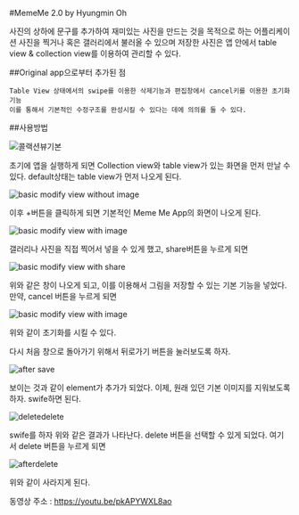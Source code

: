 #MemeMe 2.0 by Hyungmin Oh

사진의 상하에 문구를 추가하여 재미있는 사진을 만드는 것을 목적으로 하는 어플리케이션
사진을 찍거나 혹은 갤러리에서 불러올 수 있으며
저장한 사진은 앱 안에서 table view & collection view를 이용하여 관리할 수 있다.

##Original app으로부터 추가된 점

    Table View 상태에서의 swipe를 이용한 삭제기능과 편집창에서 cancel키를 이용한 초기화 기능
    이를 통해서 기본적인 수정구조를 완성시킬 수 있다는 데에 의의를 둘 수 있다.
    
    
##사용방법
   
   

![콜랙션뷰기본](https://s-media-cache-ak0.pinimg.com/originals/94/51/6e/94516e250159665e3c230495e832fbcd.png)

초기에 앱을 실행하게 되면 Collection view와 table view가 있는 화면을 먼저 만날 수 있다. default상태는 table view가 먼저 나오게 된다.

![basic modify view without image](https://s-media-cache-ak0.pinimg.com/originals/d7/0a/c1/d70ac1982ef23fb945a465ea96518a75.png)

이후 +버튼을 클릭하게 되면 기본적인 Meme Me App의 화면이 나오게 된다.

![basic modify view with image](https://s-media-cache-ak0.pinimg.com/originals/dd/50/0b/dd500bde3cf31c510911b0a9e6c99d4f.png)

갤러리나 사진을 직접 찍어서 넣을 수 있게 했고, share버튼을 누르게 되면




![basic modify view with share](https://s-media-cache-ak0.pinimg.com/originals/3c/e6/a9/3ce6a917c16ea042b7402a4f7334b4ab.png)

위와 같은 창이 나오게 되고, 이를 이용해서 그림을 저장할 수 있는 기본 기능을 넣었다.
만약, cancel 버튼을 누르게 되면

![basic modify view with image](https://s-media-cache-ak0.pinimg.com/originals/dd/50/0b/dd500bde3cf31c510911b0a9e6c99d4f.png)

위와 같이 초기화를 시킬 수 있다.

다시 처음 창으로 돌아가기 위해서 뒤로가기 버튼을 눌러보도록 하자.

![after save](https://s-media-cache-ak0.pinimg.com/originals/3b/0f/5e/3b0f5eccc0141a450259ed6123b2f7b6.png)

보이는 것과 같이 element가 추가가 되었다. 이제, 원래 있던 기본 이미지를 지워보도록 하자. swife하면 된다.

![deletedelete](https://s-media-cache-ak0.pinimg.com/originals/b0/3d/21/b03d216d85231381f05c31a6fe55cc09.png)

swife를 하자 위와 같은 결과가 나타난다. delete 버튼을 선택할 수 있게 되었다. 여기서 delete 버튼을 누르게 되면

![afterdelete](https://s-media-cache-ak0.pinimg.com/originals/a5/6e/bd/a56ebd25b4891b89a2fc31a92c53db2b.png)


위와 같이 사라지게 된다. 




동영상 주소 : https://youtu.be/pkAPYWXL8ao
